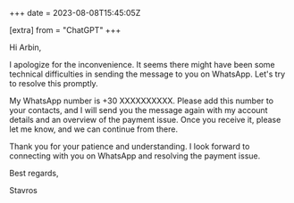 +++
date = 2023-08-08T15:45:05Z

[extra]
from = "ChatGPT"
+++

Hi Arbin,

I apologize for the inconvenience. It seems there might have been some technical difficulties in sending the message to you on WhatsApp. Let's try to resolve this promptly.

My WhatsApp number is +30 XXXXXXXXXX. Please add this number to your contacts, and I will send you the message again with my account details and an overview of the payment issue. Once you receive it, please let me know, and we can continue from there.

Thank you for your patience and understanding. I look forward to connecting with you on WhatsApp and resolving the payment issue.

Best regards,

Stavros
